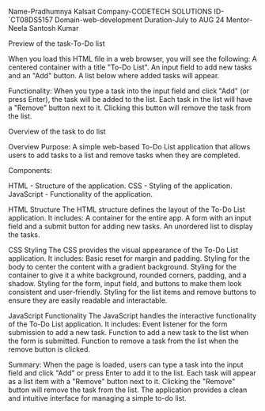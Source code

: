 Name-Pradhumnya Kalsait
Company-CODETECH SOLUTIONS
ID-`CT08DS5157
Domain-web-development
Duration-July to AUG 24
Mentor-Neela Santosh Kumar

Preview of the task-To-Do list

When you load this HTML file in a web browser, you will see the following:
A centered container with a title "To-Do List".
An input field to add new tasks and an "Add" button.
A list below where added tasks will appear.

Functionality:
When you type a task into the input field and click "Add" (or press Enter), the task will be added to the list.
Each task in the list will have a "Remove" button next to it. Clicking this button will remove the task from the list.


Overview of the task to do list

Overview
Purpose:
A simple web-based To-Do List application that allows users to add tasks to a list and remove tasks when they are completed.

Components:

HTML - Structure of the application.
CSS - Styling of the application.
JavaScript - Functionality of the application.

HTML Structure
The HTML structure defines the layout of the To-Do List application. It includes:
A container for the entire app.
A form with an input field and a submit button for adding new tasks.
An unordered list to display the tasks.

CSS Styling
The CSS provides the visual appearance of the To-Do List application. It includes:
Basic reset for margin and padding.
Styling for the body to center the content with a gradient background.
Styling for the container to give it a white background, rounded corners, padding, and a shadow.
Styling for the form, input field, and buttons to make them look consistent and user-friendly.
Styling for the list items and remove buttons to ensure they are easily readable and interactable.

JavaScript Functionality
The JavaScript handles the interactive functionality of the To-Do List application. It includes:
Event listener for the form submission to add a new task.
Function to add a new task to the list when the form is submitted.
Function to remove a task from the list when the remove button is clicked.


Summary:
When the page is loaded, users can type a task into the input field and click "Add" or press Enter to add it to the list. Each task will appear as a list item with a "Remove" button next to it. Clicking the "Remove" button will remove the task from the list. The application provides a clean and intuitive interface for managing a simple to-do list.








